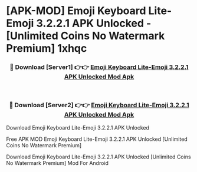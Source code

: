 # [APK-MOD] Emoji Keyboard Lite-Emoji 3.2.2.1 APK Unlocked - [Unlimited Coins No Watermark Premium] 1xhqc



<div align="center">
<h3>🔴 Download [Server1] 👉👉 <a href="https://momento.my/?title=Emoji_Keyboard_Lite-Emoji_3.2.2.1_APK_Unlocked">Emoji Keyboard Lite-Emoji 3.2.2.1 APK Unlocked Mod Apk</a></h3><br>

<h3>🔴 Download [Server2] 👉👉 <a href="https://momento.my/?title=Emoji_Keyboard_Lite-Emoji_3.2.2.1_APK_Unlocked">Emoji Keyboard Lite-Emoji 3.2.2.1 APK Unlocked Mod Apk</a></h3>
</div>



Download Emoji Keyboard Lite-Emoji 3.2.2.1 APK Unlocked 

Free APK MOD Emoji Keyboard Lite-Emoji 3.2.2.1 APK Unlocked [Unlimited Coins No Watermark Premium]

Download Emoji Keyboard Lite-Emoji 3.2.2.1 APK Unlocked [Unlimited Coins No Watermark Premium] Mod For Android
